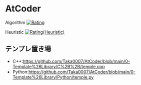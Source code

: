 # AtCoder

Algorithm
[![Rating](https://badgen.org/img/atcoder/Taka007/rating/algorithm?style=plastic)](https://atcoder.jp/users/Taka007?contestType=algo)

Heuristic
[![Rating(Heuristic)](https://badgen.org/img/atcoder/Taka007/rating/heuristic?style=plastic)](https://atcoder.jp/users/Taka007?contestType=heuristic)


## テンプレ置き場
- C++:https://github.com/Taka0007/AtCoder/blob/main/0-Template%26Library/C%2B%2B/temple.cpp
- Python:https://github.com/Taka0007/AtCoder/blob/main/0-Template%26Library/Python/temple.py
